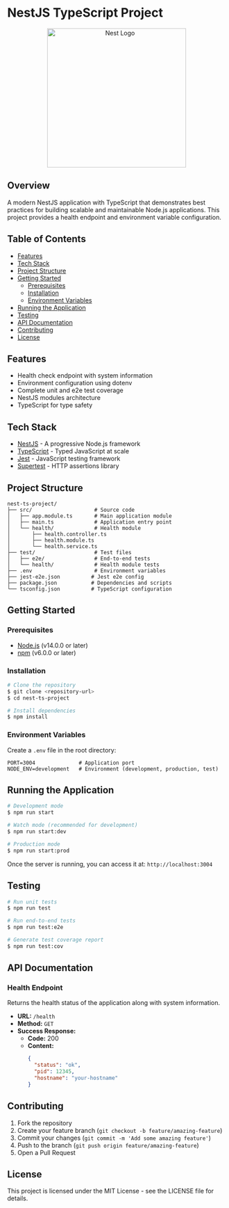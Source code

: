 # NestJS TypeScript Project

<p align="center">
  <img src="https://nestjs.com/img/logo_text.svg" width="320" alt="Nest Logo" />
</p>

## Overview

A modern NestJS application with TypeScript that demonstrates best practices for building scalable and maintainable Node.js applications. This project provides a health endpoint and environment variable configuration.

## Table of Contents

- [Features](#features)
- [Tech Stack](#tech-stack)
- [Project Structure](#project-structure)
- [Getting Started](#getting-started)
  - [Prerequisites](#prerequisites)
  - [Installation](#installation)
  - [Environment Variables](#environment-variables)
- [Running the Application](#running-the-application)
- [Testing](#testing)
- [API Documentation](#api-documentation)
- [Contributing](#contributing)
- [License](#license)

## Features

- Health check endpoint with system information
- Environment configuration using dotenv
- Complete unit and e2e test coverage
- NestJS modules architecture
- TypeScript for type safety

## Tech Stack

- [NestJS](https://nestjs.com/) - A progressive Node.js framework
- [TypeScript](https://www.typescriptlang.org/) - Typed JavaScript at scale
- [Jest](https://jestjs.io/) - JavaScript testing framework
- [Supertest](https://github.com/visionmedia/supertest) - HTTP assertions library

## Project Structure

```
nest-ts-project/
├── src/                    # Source code
│   ├── app.module.ts       # Main application module
│   ├── main.ts             # Application entry point
│   └── health/             # Health module
│       ├── health.controller.ts
│       ├── health.module.ts
│       └── health.service.ts
├── test/                   # Test files
│   ├── e2e/                # End-to-end tests
│   └── health/             # Health module tests
├── .env                    # Environment variables
├── jest-e2e.json          # Jest e2e config
├── package.json           # Dependencies and scripts
└── tsconfig.json          # TypeScript configuration
```

## Getting Started

### Prerequisites

- [Node.js](https://nodejs.org/) (v14.0.0 or later)
- [npm](https://www.npmjs.com/) (v6.0.0 or later)

### Installation

```bash
# Clone the repository
$ git clone <repository-url>
$ cd nest-ts-project

# Install dependencies
$ npm install
```

### Environment Variables

Create a `.env` file in the root directory:

```
PORT=3004              # Application port
NODE_ENV=development   # Environment (development, production, test)
```

## Running the Application

```bash
# Development mode
$ npm run start

# Watch mode (recommended for development)
$ npm run start:dev

# Production mode
$ npm run start:prod
```

Once the server is running, you can access it at: `http://localhost:3004`

## Testing

```bash
# Run unit tests
$ npm run test

# Run end-to-end tests
$ npm run test:e2e

# Generate test coverage report
$ npm run test:cov
```

## API Documentation

### Health Endpoint

Returns the health status of the application along with system information.

- **URL:** `/health`
- **Method:** `GET`
- **Success Response:**
  - **Code:** 200
  - **Content:**
    ```json
    {
      "status": "ok",
      "pid": 12345,
      "hostname": "your-hostname"
    }
    ```

## Contributing

1. Fork the repository
2. Create your feature branch (`git checkout -b feature/amazing-feature`)
3. Commit your changes (`git commit -m 'Add some amazing feature'`)
4. Push to the branch (`git push origin feature/amazing-feature`)
5. Open a Pull Request

## License

This project is licensed under the MIT License - see the LICENSE file for details.
